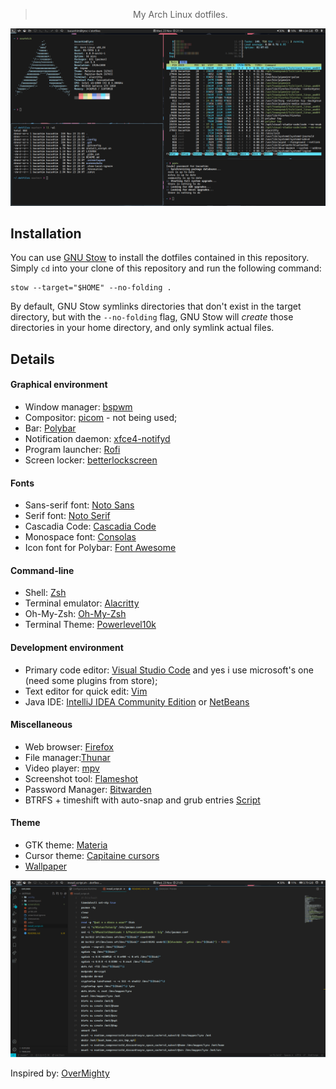 <div align="center">
    <blockquote>
        <p>My Arch Linux dotfiles.</p>
    </blockquote>
</div>

![paru htop neofetch](./screenshots/desktop1.png)

## Installation

You can use [GNU Stow](https://www.gnu.org/software/stow/) to install the
dotfiles contained in this repository. Simply `cd` into your clone of this
repository and run the following command:

```
stow --target="$HOME" --no-folding .
```

By default, GNU Stow symlinks directories that don't exist in the target
directory, but with the `--no-folding` flag, GNU Stow will _create_ those
directories in your home directory, and only symlink actual files.

## Details

#### Graphical environment

- Window manager: [bspwm](https://github.com/baskerville/bspwm)
- Compositor: [picom](https://github.com/yshui/picom) - not being used;
- Bar: [Polybar](https://github.com/polybar/polybar)
- Notification daemon: [xfce4-notifyd](https://docs.xfce.org/apps/notifyd/start)
- Program launcher: [Rofi](https://github.com/davatorium/rofi)
- Screen locker: [betterlockscreen](https://github.com/pavanjadhaw/betterlockscreen)

#### Fonts

- Sans-serif font: [Noto Sans](https://www.google.com/get/noto/)
- Serif font: [Noto Serif](https://www.google.com/get/noto/)
- Cascadia Code: [Cascadia Code](https://github.com/microsoft/cascadia-code)
- Monospace font: [Consolas](https://aur.archlinux.org/packages/consolas-font)
- Icon font for Polybar: [Font Awesome](https://fontawesome.com/)

#### Command-line

- Shell: [Zsh](https://github.com/zsh-users/zsh)
- Terminal emulator: [Alacritty](https://github.com/jwilm/alacritty)
- Oh-My-Zsh: [Oh-My-Zsh](https://github.com/ohmyzsh/ohmyzsh)
- Terminal Theme: [Powerlevel10k](https://github.com/romkatv/powerlevel10k)

#### Development environment

- Primary code editor: [Visual Studio Code](https://github.com/microsoft/vscode) and yes i use microsoft's one (need some plugins from store);
- Text editor for quick edit: [Vim](https://www.vim.org/)
- Java IDE: [IntelliJ IDEA Community Edition](https://github.com/JetBrains/intellij-community) or [NetBeans](https://netbeans.apache.org/)

#### Miscellaneous

- Web browser: [Firefox](https://www.mozilla.org/en-US/firefox/new/)
- File manager:[Thunar](https://github.com/xfce-mirror/thunar)
- Video player: [mpv](https://github.com/mpv-player/mpv)
- Screenshot tool: [Flameshot](https://github.com/lupoDharkael/flameshot)
- Password Manager: [Bitwarden](https://github.com/bitwarden)
- BTRFS + timeshift with auto-snap and grub entries [Script](./install_script.sh)

#### Theme

- GTK theme: [Materia](https://github.com/nana-4/materia-theme)
- Cursor theme: [Capitaine cursors](https://github.com/keeferrourke/capitaine-cursors)
- [Wallpaper](https://wall.alphacoders.com/big.php?i=1155716)

![vscode](./screenshots/desktop2.png)

Inspired by: [OverMighty](https://github.com/OverMighty/dotfiles)
